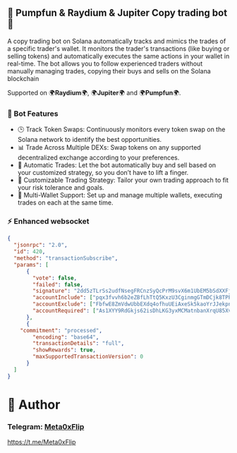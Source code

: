 ## 🚀 **Pumpfun** & **Raydium**  & **Jupiter** Copy trading bot 🤖

A copy trading bot on Solana automatically tracks and mimics the trades of a specific trader's wallet. It monitors the trader's transactions (like buying or selling tokens) and automatically executes the same actions in your wallet in real-time. The bot allows you to follow experienced traders without manually managing trades, copying their buys and sells on the Solana blockchain

Supported on 🌍**Raydium**🌍, 🌍**Jupiter**🌍 and 🌍**Pumpfun**🌍.

### 📖 Bot Features

- 🕒 Track Token Swaps: Continuously monitors every token swap on the Solana network to identify the best opportunities.
- 📊 Trade Across Multiple DEXs: Swap tokens on any supported decentralized exchange according to your preferences.
- 🎯 Automatic Trades: Let the bot automatically buy and sell based on your customized strategy, so you don’t have to lift a finger.
- 🔧 Customizable Trading Strategy: Tailor your own trading approach to fit your risk tolerance and goals.
- 🚨 Multi-Wallet Support: Set up and manage multiple wallets, executing trades on each at the same time.

### ⚡ Enhanced websocket

```json
{
  "jsonrpc": "2.0",
  "id": 420,
  "method": "transactionSubscribe",
  "params": [
      {
        "vote": false,
        "failed": false,
        "signature": "2dd5zTLrSs2udfNsegFRCnzSyQcPrM9svX6m1UbEM5bSdXXFj3XpqaodtKarLYFP2mTVUsV27sRDdZCgcKhjeD9S",
        "accountInclude": ["pqx3fvvh6b2eZBfLhTtQ5KxzU3CginmgGTmDCjk8TPP"],
        "accountExclude": ["FbfwE8ZmVdwUbbEXdq4ofhuUEiAxeSk5kaoYrJJekpnZ"],
        "accountRequired": ["As1XYY9RdGkjs62isDhLKG3yxMCMatnbanXrqU85XvXW"]
      },
      {
	"commitment": "processed",
    	"encoding": "base64",
    	"transactionDetails": "full",
    	"showRewards": true,
    	"maxSupportedTransactionVersion": 0
      }
  ]
}
```

# 👤 Author
### Telegram: [Meta0xFlip](https://t.me/meta0xflip)   
https://t.me/Meta0xFlip
